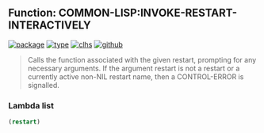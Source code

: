 ## Function: COMMON-LISP:INVOKE-RESTART-INTERACTIVELY
[![package](https://img.shields.io/badge/Package-COMMON--LISP-5f9ea0.svg?style=social&colorA=999999)](../) [![type](https://img.shields.io/badge/Type-Function-5f9ea0.svg?style=social&colorA=999999)](../#function) [![clhs](https://img.shields.io/badge/CLHS-INVOKE--RESTART--INTERACTIVELY-5f9ea0.svg?style=social&colorA=999999)](http://www.lispworks.com/documentation/HyperSpec/Body/f_invo_2.htm) [![github](https://img.shields.io/badge/GitHub-View_the_source-5f9ea0.svg?style=social&colorA=999999&logo=github)](https://github.com/sbcl/sbcl/blob/master/src/code/target-error.lisp/) 

> Calls the function associated with the given restart, prompting for any
> necessary arguments. If the argument restart is not a restart or a
> currently active non-NIL restart name, then a CONTROL-ERROR is signalled.

### Lambda list
```cl
(restart)
```
